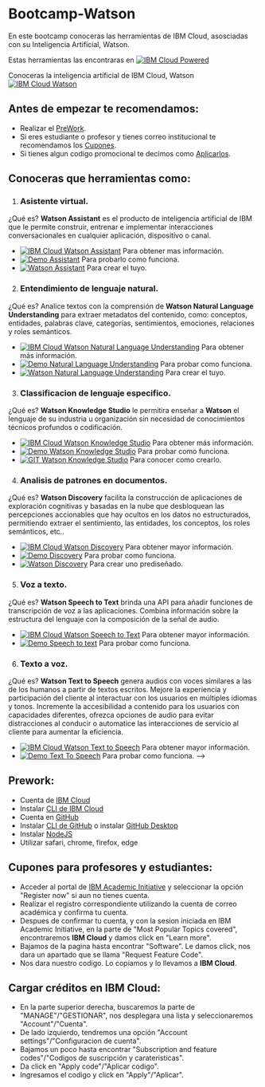 # Bootcamp-Watson
En este bootcamp conoceras las herramientas de IBM Cloud, asosciadas con su Inteligencia Artificial, Watson.

Estas herramientas las encontraras en [![IBM Cloud Powered][img-ibmcloud-powered]][url-ibmcloud]

Conoceras la inteligencia artificial de IBM Cloud, Watson [![IBM Cloud Watson][img-ibmcloud-watson]][url-ibmcloud-watson]


## Antes de empezar te recomendamos:
* Realizar el [PreWork](#Prework).
* Si eres estudiante o profesor y tienes correo institucional te recomendamos los [Cupones](#Cupones-para-profesores-y-estudiantes).
* Si tienes algun codigo promocional te decimos como [Aplicarlos](#Cargar-créditos-en-IBM-Cloud).


## Conoceras que herramientas como:
1. ### Asistente virtual.<br>
¿Qué es? 
**Watson Assistant** es el producto de inteligencia artificial de IBM que le permite construir, entrenar e implementar interacciones conversacionales en cualquier aplicación, dispositivo o canal.
* [![IBM Cloud Watson Assistant][img-assistant]][url-assistant] Para obtener mas información.
* [![Demo Assistant][img-demoassist]][url-demoassist] Para probarlo como funciona.
* [![Watson Assistant][img-gitassist]][url-gitassist] Para crear el tuyo.

<!-- 2. ### Reconocimiento visual.<br>
¿Qué es? 
**Watson Visual Recognition** entiende el contenido de las imágenes. Analiza imágenes para encontrar escenas, objetos, caras, colores, alimentos, y otros temas que le pueden dar perspectiva sobre el contenido visual.
* [![IBM Cloud Watson Visual Recognition][img-visual]][url-visual] Para obtener más informacón.
* [![Demo Visual][img-demovisual]][url-demovisual] Para probar como funciona.
* [![Watson Visual Recognition][img-gitvisual]][url-gitvisual] Para crear el tuyo.-->

2. ### Entendimiento de lenguaje natural.<br>
¿Qué es?
Analice textos con la comprensión de **Watson Natural Language Understanding** para extraer metadatos del contenido, como: conceptos, entidades, palabras clave, categorías, sentimientos, emociones, relaciones y roles semánticos. 
* [![IBM Cloud Watson Natural Language Understanding][img-nlu]][url-nlu] Para obtener más información.
* [![Demo Natural Language Understanding][img-demonlu]][url-demonlu] Para probar como funciona.
* [![Watson Natural Language Understanding][img-gitnlu]][url-gitnlu] Para crear el tuyo.

3. ### Classificacion de lenguaje especifico.<br>
¿Qué es?
**Watson Knowledge Studio** le permitira enseñar a **Watson** el lenguaje de su industria u organización sin necesidad de conocimientos técnicos profundos o codificación.<br>
* [![IBM Cloud Watson Knowledge Studio][img-ks]][url-ks] Para obtener más información.
* [![Demo Watson Knowledge Studio][img-demoks]][url-demoks] Para probar como funciona.
* [![GIT Watson Knowledge Studio][img-gitks]][url-gitks] Para conocer como crearlo.

4. ### Analisis de patrones en documentos.<br>
¿Qué es?
**Watson Discovery** facilita la construcción de aplicaciones de exploración cognitivas y basadas en la nube que desbloquean las percepciones accionables que hay ocultos en los datos no estructurados, permitiendo extraer el sentimiento, las entidades, los conceptos, los roles semánticos, etc..
* [![IBM Cloud Watson Discovery][img-discovery]][url-discovery] Para obtener mayor información.
* [![Demo Discovery][img-demodis]][url-demodis] Para probar como funciona.
* [![Watson Discovery][img-dis]][url-dis] Para crear uno prediseñado.

<!-- 6. ### Valores de la personalidad.<br>
¿Qué es?
**Watson Personality Insights** ayuda a pronosticar las características, las necesidades y los valores de la personalidad por medio de textos escritos. Ayudando a comprender los hábitos y las preferencias de los clientes a nivel individual y a escala.
* [![IBM Cloud Watson Personality Insights][img-pi]][url-pi] Para obtener mayor información.
* [![Demo Personality Insights][img-demopi]][url-demopi] Para probar como funiciona.
* [![Watson Personality Insights][img-gitpi]][url-gitpi] Para crear el tuyo.-->
 
<!-- 7. ### Clasificacion de lenguaje natural.<br>
¿Qué es?
**Watson Natural Language Classifier** devuelve las clases que mejor coinciden para una oración o frase. Por ejemplo, usted envía una pregunta y esto devuelve las claves para las respuestas que mejor coinciden o las acciones siguientes para su aplicación.<br>
**NOTA IMPORTANTE: Este servicio no tiene version lite, por lo que necesitaras creditos para crearlo y usarlo**
* [![IBM Cloud Watson Natural Language Classifier][img-nlc]][url-nlc] Para obtener más información.
* [![Demo Natural Language Classifier][img-demonlc]][url-demonlc] Para probar como funciona.-->

5. ### Voz a texto.<br>
¿Qué es?
**Watson Speech to Text** brinda una API para añadir funciones de transcripción de voz a las aplicaciones. Combina información sobre la estructura del lenguaje con la composición de la señal de audio.
* [![IBM Cloud Watson Speech to Text][img-speech]][url-speech] Para obtener mayor información.
* [![Demo Speech to text][img-demospeech]][url-demospeech] Para probar como funciona.

6. ### Texto a voz.<br>
¿Qué es?
**Watson Text to Speech** genera audios con voces similares a las de los humanos a partir de textos escritos. Mejore la experiencia y participación del cliente al interactuar con los usuarios en múltiples idiomas y tonos. Incremente la accesibilidad a contenido para los usuarios con capacidades diferentes, ofrezca opciones de audio para evitar distracciones al conducir o automatice las interacciones de servicio al cliente para aumentar la eficiencia.
* [![IBM Cloud Watson Text to Speech][img-text]][url-text] Para obtener mayor información.
* [![Demo Text To Speech][img-demotext]][url-demotext] Para probar como funciona. -->

## Prework:
* Cuenta de [IBM Cloud][url-IBMCLOUD]
* Instalar [CLI de IBM Cloud][url-CLI-IBMCLOUD] 
* Cuenta en [GitHub][url-github-join]
* Instalar [CLI de GitHub][url-github-cli] o instalar [GitHub Desktop][url-githubdesktop]
* Instalar [NodeJS][url-node]
* Utilizar safari, chrome, firefox, edge

## Cupones para profesores y estudiantes:

* Acceder al portal de [IBM Academic Initiative][url-academic] y seleccionar la opción "Register now" si aun no tienes cuenta.
* Realizar el registro correspondiente utilizando la cuenta de correo académica y confirma tu cuenta.
* Despues de confirmar tu cuenta, y con la sesion iniciada en IBM Academic Initiative, en la parte de "Most Popular Topics covered", encontraremos **IBM Cloud** y damos click en "Learn more".
* Bajamos de la pagina hasta encontrar "Software". Le damos click, nos dara un apartado que se llama "Request Feature Code".
* Nos dara nuestro codigo. Lo copiamos y lo llevamos a **IBM Cloud**.

## Cargar créditos en IBM Cloud:

* En la parte superior derecha, buscaremos la parte de "MANAGE"/"GESTIONAR", nos desplegara una lista y seleccionaremos "Account"/"Cuenta".
* De lado izquierdo, tendremos una opción "Account settings"/"Configuracion de cuenta".
* Bajamos un poco hasta encontrar "Subscription and feature codes"/"Codigos de suscripción y carateristicas".
* Da click en "Apply code"/"Aplicar codigo".
* Ingresamos el codigo y click en "Apply"/"Aplicar".

[url-academic]: https://my15.digitalexperience.ibm.com/b73a5759-c6a6-4033-ab6b-d9d4f9a6d65b/dxsites/151914d1-03d2-48fe-97d9-d21166848e65/home/
[url-onthehub]: https://onthehub.com/ibm/?utm_sourc=ibm-ai-productpage&utm_medium=onthehubproductpage&utm_campaign=IBM
[url-IBMCLOUD]: https://cloud.ibm.com/registration
[url-CLI-IBMCLOUD]: https://cloud.ibm.com/docs/cli/reference/ibmcloud?topic=cloud-cli-install-ibmcloud-cli
[url-github-join]: https://github.com/join
[url-github-cli]: https://git-scm.com/book/en/v2/Getting-Started-Installing-Git
[url-githubdesktop]: https://desktop.github.com/
[url-node]: https://nodejs.org/es/download/

[img-ibmcloud-powered]: https://img.shields.io/badge/IBM%20Cloud-Powered-blue.svg
[url-ibmcloud]: https://www.ibm.com/cloud/
[img-ibmcloud-watson]: https://img.shields.io/badge/IBM%20Cloud-Watson-blue.svg
[url-ibmcloud-watson]: https://www.ibm.com/watson
[img-assistant]: https://img.shields.io/badge/IBM%20Cloud-Watson%20Assistant-blue.svg
[url-assistant]: https://www.ibm.com/cloud/watson-assistant/
[img-visual]: https://img.shields.io/badge/IBM%20Cloud-Watson%20Visual%20Recongnition-blue.svg
[url-visual]: https://www.ibm.com/cloud/watson-visual-recognition
[img-nlu]: https://img.shields.io/badge/IBM%20Cloud-Natural%20Language%20Understanding-blue.svg
[url-nlu]: https://www.ibm.com/cloud/watson-natural-language-understanding
[img-nlc]: https://img.shields.io/badge/IBM%20Cloud-Natural%20Language%20Classifier-blue.svg
[url-nlc]: https://www.ibm.com/cloud/watson-natural-language-classifier
[img-ks]: https://img.shields.io/badge/IBM%20Cloud-Watson%20Knowledge%20Studio-blue.svg
[url-ks]: https://www.ibm.com/cloud/watson-knowledge-studio
[img-speech]: https://img.shields.io/badge/IBM%20Cloud-Speech%20To%20Text-blue.svg
[url-speech]: https://www.ibm.com/cloud/watson-speech-to-text
[img-text]: https://img.shields.io/badge/IBM%20Cloud-Text%20To%20Speech-blue.svg
[url-text]: https://www.ibm.com/cloud/watson-text-to-speech
[img-discovery]: https://img.shields.io/badge/IBM%20Cloud-Watson%20Discovery-blue.svg
[url-discovery]: https://www.ibm.com/cloud/watson-discovery
[img-pi]: https://img.shields.io/badge/IBM%20Cloud-Personality%20Insights-blue.svg
[url-pi]: https://www.ibm.com/cloud/watson-personality-insights
[img-demoassist]: https://img.shields.io/badge/DEMO-Watson%20Assistant-red.svg
[url-demoassist]: https://watson-assistant-demo.ng.bluemix.net/
[img-demovisual]: https://img.shields.io/badge/DEMO-Watson%20Visual%20Recongnition-red.svg
[url-demovisual]: https://watson-visual-recognition-duo-dev.ng.bluemix.net/
[img-demonlu]: https://img.shields.io/badge/DEMO-Watson%20Natural%20Language%20Understanding-red.svg
[url-demonlu]: http://dte-nlu-demo.mybluemix.net/self-service/home
[img-gitnlu]: https://img.shields.io/badge/LAB-Watson%20Natural%20Language%20Understanding-blueviolet.svg
[url-gitnlu]: /Natural-Language-Understanding
[img-demonlc]: https://img.shields.io/badge/DEMO-Watson%20Natural%20Language%20Classifier-red.svg
[url-demonlc]: https://natural-language-classifier-demo.ng.bluemix.net
[img-demoks]: https://img.shields.io/badge/IBM%20Cloud-Watson%20Knowledge%20Studio-red.svg
[url-demoks]: https://dte-watson-knowledge-studio-demo.mybluemix.net/self-service/home
[img-demospeech]: https://img.shields.io/badge/DEMO-Watson%20Speech%20To%20Text-red.svg
[url-demospeech]: https://speech-to-text-demo.ng.bluemix.net/
[img-demotext]: https://img.shields.io/badge/DEMO-Watson%20Text%20To%20Speech-red.svg
[url-demotext]: https://text-to-speech-demo.ng.bluemix.net/
[img-demodis]: https://img.shields.io/badge/DEMO-Watson%20Discovery-red.svg
[url-demodis]: https://discovery-news-demo.ng.bluemix.net/
[img-demopi]: https://img.shields.io/badge/DEMO-Watson%20Personality%20Insights-red.svg
[url-demopi]: https://personality-insights-demo.ng.bluemix.net/
[img-gitassist]: https://img.shields.io/badge/LAB-Watson%20Assistant-blueviolet.svg
[url-gitassist]: /Watson_Assistant
[img-gitvisual]: https://img.shields.io/badge/LAB-Watson%20Visual%20Recognition-blueviolet.svg
[url-gitvisual]: /Visual-recognition
[img-gitpi]: https://img.shields.io/badge/LAB-Watson%20Personality%20Insights-blueviolet.svg
[url-gitpi]: /Personality-Insights
[img-dis]: https://img.shields.io/badge/LAB-Watson%20Discovery-blueviolet.svg
[url-dis]: /Watson-Discovery
[img-gitks]: https://img.shields.io/badge/LAB-Watson%20Knowledge%20Studio-blueviolet.svg
[url-gitks]:/Knowledge-Studio
